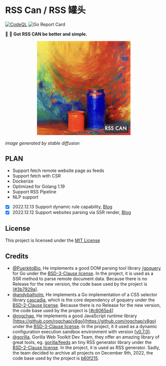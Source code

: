 # RSS Can / RSS 罐头

[![CodeQL](https://github.com/soulteary/RSS-Can/actions/workflows/codeql.yml/badge.svg)](https://github.com/soulteary/RSS-Can/actions/workflows/codeql.yml) ![Go Report Card](https://goreportcard.com/badge/github.com/soulteary/RSS-Can)


📰 🥫 **Got RSS CAN be better and simple.**

<p style="text-align: center;">
  <img src="./assets/images/project.jpg" width="300">
</p>

*image generated by stable diffusion*


## PLAN

- Support fetch remote website page as feeds
- Support fetch with CSR
- Dockerize
- Optimized for Golang 1.19
- Support RSS Pipeline
- NLP support
- [x] 2022.12.13 Support dynamic rule capability, [Blog](https://soulteary.com/2022/12/13/rsscan-make-golang-applications-with-v8-part-2.html)
- [x] 2022.12.12 Support websites parsing via SSR render, [Blog](https://soulteary.com/2022/12/12/rsscan-better-rsshub-service-build-with-golang-part-1.html)

## License

This project is licensed under the [MIT License](https://github.com/soulteary/RSS-Can/blob/main/LICENSE)

## Credits

- [@PuerkitoBio](https://github.com/PuerkitoBio), He implements a good DOM parsing tool library [/goquery](https://github.com/PuerkitoBio/goquery) for Go under the [BSD-3-Clause license](https://github.com/PuerkitoBio/goquery/blob/master/LICENSE). In the project, it is used as a SSR method to parse remote document data. Because there is no Release for the new version, the code base used by the project is [[#3b7929a](https://github.com/PuerkitoBio/goquery/commit/3b7929a0d759a20968ba605c56bc3027c30d3527)].
- [@andybalholm](https://github.com/andybalholm), He implements a Go implementation of a CSS selector library [cascadia](https://github.com/andybalholm/cascadia), which is the core dependency of goquery under the [BSD-2-Clause license](https://github.com/andybalholm/cascadia/blob/master/LICENSE). Because there is no Release for the new version, the code base used by the project is [[#c6065e4](https://github.com/andybalholm/cascadia/commit/c6065e4618b7f538edf5ca0d6b5b2fd0fe129fdd)]
- [@rogchap](https://github.com/rogchap), He implements a good JavaScript runtime library [https://github.com/rogchap/v8go](https://github.com/rogchap/v8go) under the [BSD-3-Clause license](https://github.com/rogchap/v8go/blob/master/LICENSE). In the project, it it used as a dynamic configuration execution sandbox environment with version [[v0.7.0](https://github.com/rogchap/v8go/releases/tag/v0.7.0)].
- [@gorilla](https://github.com/gorilla), Gorilla Web Toolkit Dev Team, they offer an amazing library of great tools, eg. [gorilla/feeds](https://github.com/gorilla/feeds) an tiny RSS generator library under the [BSD-2-Clause license](https://github.com/gorilla/feeds/blob/master/LICENSE). In the project, it is used as RSS generator. Sadly, the team decided to archive all projects on December 9th, 2022, the code base used by the project is [b60f215](https://github.com/gorilla/feeds/commit/b60f215f72c708b0800622c804167bea85539ea5).
